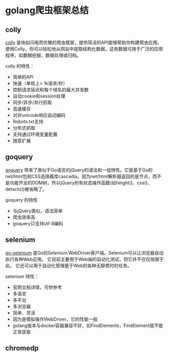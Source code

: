 # golang爬虫框架总结


## colly

[colly](https://github.com/gocolly/colly)
是快如闪电而优雅的爬虫框架，提供简洁的API能够帮助你构建爬虫应用。使用Colly，你可以轻松地从网站中提取结构化数据，这些数据可用于广泛的应用程序，如数据挖掘，数据处理或归档。

colly 的特性：

- 简单的API
- 快速（单核上> 1k请求/秒）
- 控制请求延迟和每个域名的最大并发数
- 自动cookie和session处理
- 同步/异步/并行抓取
- 高速缓存
- 对非unicode响应自动编码
- Robots.txt支持
- 分布式抓取
- 支持通过环境变量配置
- 随意扩展



## goquery

[goquery](https://github.com/PuerkitoBio/goquery)
带来了类似于Go语言的jQuery的语法和一组特性。它是基于Go的net/html包和CSS选择器库cascadia。因为net/html解析器返回的是节点，而不是功能齐全的DOM树，所以jQuery的有状态操作函数(如height()、css()、detach())被省略了。

goquery 的特性

- 与jQuery类似，语法简单
- 爬虫效率高
- goquery只支持utf-8编码

## selenium

[go-selenium](https://sourcegraph.com/sourcegraph/go-selenium)
是Go的Selenium WebDriver客户端。Selenium可以让浏览器自动执行各种Web应用。
它目前主要用于Web端的自动化测试，但它并不仅仅局限于此。
它还可以用于自动化管理基于Web的各种无聊费时的任务。

selenium 特性：

- 官网文档详情，可供参考
- 多语言
- 多平台
- 多浏览器
- 简单、灵活
- 因为是模拟操作WebDriver，它的性能一般
- golang版本与docker容器兼容不好，如FindElements，FindElement就不能正常获取


## chromedp











